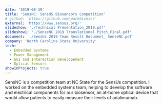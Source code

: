 ```yaml
---
date: '2019-08-19'
title: 'SensNC: SensUS Biosensors Competition'
# github: 'https://github.com/packbionics'
external: 'https://www.sensus.org/'
slideshow: './Technical Presentation_2019.pdf'
slideshow1: './SenseNC 2019 Translational Pitch_Final.pdf'
document: './SensUs 2019 Team Result Document_ SenseNC.pdf'
company: 'North Carolina State University'
tech:
  - Embedded Systems
  - Power Management
  - GUI and Interaction Developement
  - Optical Sensors
showInProjects: true
---
```


SensNC is a competition team at NC State for the SensUs competition. I worked on the embedded systems team, helping to develop the software and electrical components for our biosensor, an at-home optical device that would allow patients to easily measure their levels of adalimumab.

